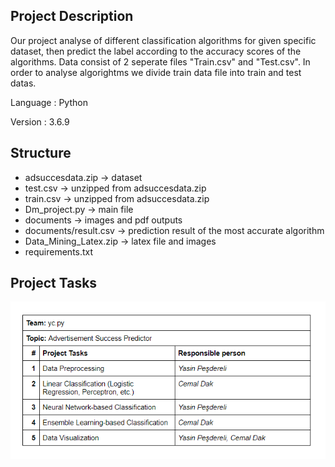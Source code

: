 ## Project Description
Our project analyse of different classification algorithms for given specific dataset, then predict the label according to the accuracy scores of the algorithms.
Data consist of 2 seperate files "Train.csv" and "Test.csv".
In order to analyse algorightms we divide train data file into train and test datas.

Language : Python

Version : 3.6.9


## Structure
* adsuccesdata.zip -> dataset
* test.csv -> unzipped from adsuccesdata.zip
* train.csv -> unzipped from adsuccesdata.zip
* Dm_project.py -> main file
* documents -> images and pdf outputs
* documents/result.csv -> prediction result of the most accurate algorithm
* Data_Mining_Latex.zip -> latex file and images
* requirements.txt



## Project Tasks
![alt text](https://github.com/cmldk/data-mining-project/blob/main/documents/tasks.png?raw=true)
